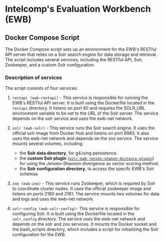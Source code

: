 # Intelcomp's Evaluation Workbench (EWB)

## Docker Compose Script

The Docker Compose script sets up an environment for the EWB's RESTful API server that relies on a Solr search engine for data storage and retrieval. The script includes several services, including the RESTful API, Solr, Zookeeper, and a custom Solr configuration.

### Description of services

The script consists of four services:

1. ``restapi (ewb-restapi)`` - This service is responsible for running the EWB's RESTful API server. It is built using the Dockerfile located in the ``restapi`` directory. It listens on port 80 and requires the SOLR_URL environment variable to be set to the URL of the Solr server. The service depends on the solr service and uses the ewb-net network.

2. ``solr (ewb-solr)`` - This service runs the Solr search engine. It uses the official solr image from Docker Hub and listens on port 8983. It also uses the ewb-net network and depends on the zoo service. The service mounts several volumes, including:

   - the **Solr data directory**, for g4.iving persistence.
   - the **custom Solr plugin** ([``solr-ewb-jensen-shanon-distance-plugin``](https://github.com/Nemesis1303/solr-ewb-jensen-shanon-distance-plugin)) for using the Jensen–Shannon divergence as vector scoring method.
   - the **Solr configuration directory**, to access the specifc EWB's Solr schemas

1. ``zoo (ewb-zoo)`` - This service runs Zookeeper, which is required by Solr to coordinate cluster nodes. It uses the official zookeeper image and listens on ports 2180 and 2181. The service mounts two volumes for data and logs and uses the ewb-net network.

2. ``solr-config (ewb-solr-config)``- This service is responsible for configuring Solr. It is built using the Dockerfile located in the ``solr_config`` directory. The service uses the ewb-net network and depends on the solr and zoo services. It mounts the Docker socket and the bash_scripts directory, which includes a script for initializing the Solr configuration for the EWB.